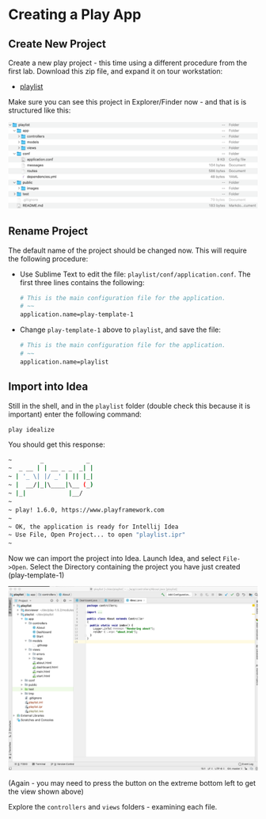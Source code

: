 # Creating a Play App

## Create New Project

Create a new play project - this time using a different procedure from the first lab. Download this zip file, and expand it on tour workstation:

- [playlist](archives/playlist.zip)

Make sure you can see this project in Explorer/Finder now - and that is is structured like this:

![](img/x22.png)

## Rename Project

The default name of the project should be changed now. This will require the following procedure:

- Use Sublime Text to edit the file: `playlist/conf/application.conf`. The first three lines contains the following:

    ~~~bash
    # This is the main configuration file for the application.
    # ~~
    application.name=play-template-1
    ~~~

- Change `play-template-1` above to `playlist`, and save the file:

    ~~~bash
    # This is the main configuration file for the application.
    # ~~
    application.name=playlist
    ~~~

## Import into Idea

Still in the shell, and in the `playlist` folder (double check this because it is important) enter the following command:

~~~
play idealize
~~~

You should get this response:

~~~bash
~        _            _
~  _ __ | | __ _ _  _| |
~ | '_ \| |/ _' | || |_|
~ |  __/|_|\____|\__ (_)
~ |_|            |__/
~
~ play! 1.6.0, https://www.playframework.com
~
~ OK, the application is ready for Intellij Idea
~ Use File, Open Project... to open "playlist.ipr"
~
~~~

Now we can import the project into Idea. Launch Idea, and select `File->Open`. Select the Directory containing the project you have just created (play-template-1)

![](img/17.png)

(Again - you may need to press the button on the extreme bottom left to get the view shown above)

Explore the `controllers` and `views` folders - examining each file.
